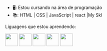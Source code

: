 

- 🖥️: Estou cursando na área de programação
- 📚:  HTML | CSS | JavaScript | react |My Skl

Liguagens que estou aprendendo:


   <img height="40px" src="https://cdn.jsdelivr.net/gh/devicons/devicon/icons/javascript/javascript-original.svg"  />  <img height="40px" src="https://cdn.jsdelivr.net/gh/devicons/devicon/icons/react/react-original.svg" /> 
<img height="40px" src="https://cdn.jsdelivr.net/gh/devicons/devicon/icons/html5/html5-original.svg" />  <img height="40px" src="https://cdn.jsdelivr.net/gh/devicons/devicon/icons/css3/css3-original.svg" /> <img height= "40px" src="https://cdn.jsdelivr.net/gh/devicons/devicon/icons/mysql/mysql-original.svg" />
          
          
          

          


          
          



